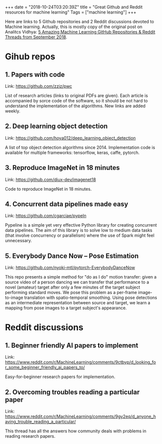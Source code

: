 +++
date = "2018-10-24T03:20:39Z"
title = "Great Github and Reddit resources for machine learning"
Tags = ["machine learning"]
+++

Here are links to 5 Github repositories and 2 Reddit discussions devoted to Machine learning. Actually, this is mostly copy of the original post on Analitcs Vidhya: [5 Amazing Machine Learning GitHub Repositories & Reddit Threads from September 2018](https://www.analyticsvidhya.com/blog/2018/10/best-machine-learning-github-repositories-reddit-threads-september-2018/).

# Gihub repos

## 1. Papers with code

Link: https://github.com/zziz/pwc

List of research articles (links to original PDFs are given). Each article is accompanied by sorce code of the software, so it should be not hard to understand the implementation of the algorithms. New links are added weekly. 

## 2. Deep learning object detection

Link: https://github.com/hoya012/deep_learning_object_detection

A list of top object detection algorithms since 2014. Implementation code is available for multiple frameworks: tensorflow, keras, caffe, pytorch.

## 3. Reproduce ImageNet in 18 minutes

Link: https://github.com/diux-dev/imagenet18

Code to reproduce ImageNet in 18 minutes.

## 4. Concurrent data pipelines made easy

Link: https://github.com/cgarciae/pypeln

Pypeline is a simple yet very effective Python library for creating concurrent data pipelines. The aim of this library is to solve low to medium data tasks (that involve concurrency or parallelism) where the use of Spark might feel unnecessary.

## 5. Everybody Dance Now – Pose Estimation

Link: https://github.com/nyoki-mtl/pytorch-EverybodyDanceNow

This repo presents a simple method for "do as I do" motion transfer: given a source video of a person dancing we can transfer that performance to a novel (amateur) target after only a few minutes of the target subject performing standard moves. We pose this problem as a per-frame image-to-image translation with spatio-temporal smoothing. Using pose detections as an intermediate representation between source and target, we learn a mapping from pose images to a target subject's appearance. 

# Reddit discussions

## 1. Beginner friendly AI papers to implement

Link: https://www.reddit.com/r/MachineLearning/comments/9ctbyp/d_looking_for_some_beginner_friendly_ai_papers_to/

Easy-for-beginner research papers for implementation.

## 2. Overcoming troubles reading a particular paper

Link: https://www.reddit.com/r/MachineLearning/comments/9gy2eq/d_anyone_having_trouble_reading_a_particular/

This thread has all the answers how community deals with problems in reading research papers.

